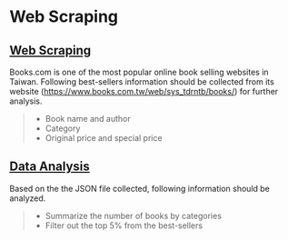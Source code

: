 # Web Scraping

## [Web Scraping]()

Books.com is one of the most popular online book selling websites in Taiwan. Following best-sellers information should be collected from its website (https://www.books.com.tw/web/sys_tdrntb/books/) for further analysis.

> * Book name and author 
> * Category
> * Original price and special price

## [Data Analysis]()

Based on the the JSON file collected, following information should be analyzed.

> * Summarize the number of books by categories
> * Filter out the top 5% from the best-sellers 